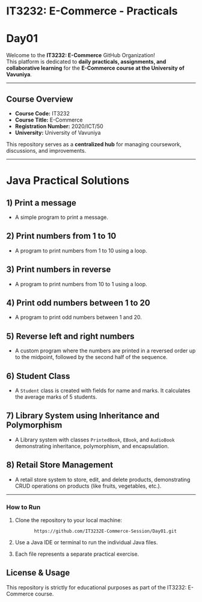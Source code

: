 # IT3232: E-Commerce - Practicals
# Day01 

Welcome to the **IT3232: E-Commerce** GitHub Organization!   
This platform is dedicated to **daily practicals, assignments, and collaborative learning** for the **E-Commerce course at the University of Vavuniya**.  

---

## Course Overview  
- **Course Code:** IT3232  
- **Course Title:** E-Commerce  
- **Registration Number:** 2020/ICT/50  
- **University:** University of Vavuniya  

This repository serves as a **centralized hub** for managing coursework, discussions, and improvements.  

---

# Java Practical Solutions

## 1) Print a message
- A simple program to print a message.

## 2) Print numbers from 1 to 10
- A program to print numbers from 1 to 10 using a loop.

## 3) Print numbers in reverse
- A program to print numbers from 10 to 1 using a loop.

## 4) Print odd numbers between 1 to 20
- A program to print odd numbers between 1 and 20.

## 5) Reverse left and right numbers
- A custom program where the numbers are printed in a reversed order up to the midpoint, followed by the second half of the sequence.

## 6) Student Class
- A `Student` class is created with fields for name and marks. It calculates the average marks of 5 students.

## 7) Library System using Inheritance and Polymorphism
- A Library system with classes `PrintedBook`, `EBook`, and `AudioBook` demonstrating inheritance, polymorphism, and encapsulation.

## 8) Retail Store Management
- A retail store system to store, edit, and delete products, demonstrating CRUD operations on products (like fruits, vegetables, etc.).

---

### How to Run
1. Clone the repository to your local machine:  

              https://github.com/IT3232E-Commerce-Session/Day01.git
2. Use a Java IDE or terminal to run the individual Java files.
3. Each file represents a separate practical exercise.


## License & Usage
This repository is strictly for educational purposes as part of the IT3232: E-Commerce course.
